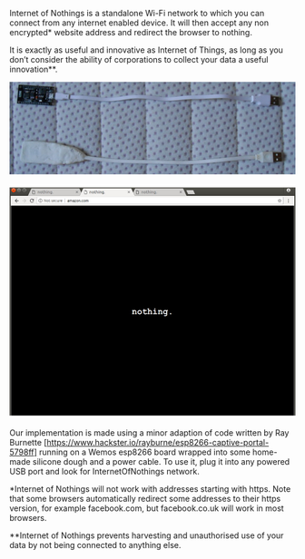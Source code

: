 

Internet of Nothings is a standalone Wi-Fi network to which you can connect from any internet enabled device. It will then accept any non encrypted* website address and redirect the browser to nothing.
 

It is exactly as useful and innovative as Internet of Things, as long as you don’t consider the ability of corporations to collect your data a useful innovation**.

 
![internet of nothings stages](https://github.com/unusualcomputers/InternetOfNothings/blob/master/IoNs.png)
 
![using internet of nothings](https://github.com/unusualcomputers/InternetOfNothings/blob/master/IoN.jpg)
 

Our implementation is made using a minor adaption of code written by Ray Burnette [https://www.hackster.io/rayburne/esp8266-captive-portal-5798ff] running on a Wemos esp8266 board wrapped into some home-made silicone dough and a power cable. To use it, plug it into any powered USB port and look for InternetOfNothings network.


 
*Internet of Nothings will not work with addresses starting with https. Note that some browsers automatically redirect some addresses to their https version, for example facebook.com, but facebook.co.uk will work in most browsers.


**Internet of Nothings prevents harvesting and unauthorised use of your data by not being connected to anything else.
